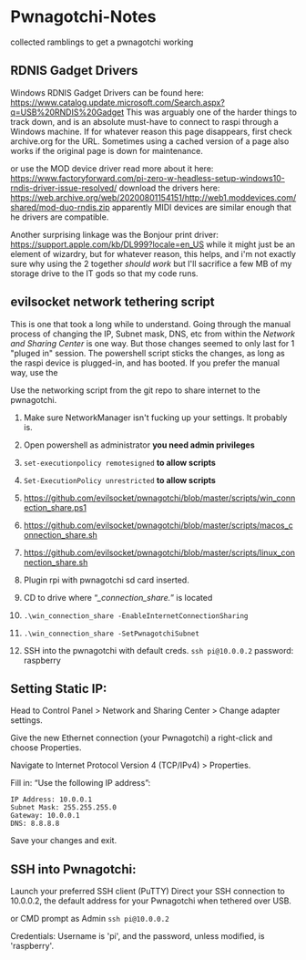 # Pwnagotchi-Notes
collected ramblings to get a pwnagotchi working
## RDNIS Gadget Drivers

Windows RDNIS Gadget Drivers can be found here: https://www.catalog.update.microsoft.com/Search.aspx?q=USB%20RNDIS%20Gadget This was arguably one of the harder things to track down, and is an absolute must-have to connect to raspi through a Windows machine. If for whatever reason this page disappears, first check archive.org for the URL.  Sometimes using a cached version of a page also works if the original page is down for maintenance.

or use the MOD device driver read more about it here: https://www.factoryforward.com/pi-zero-w-headless-setup-windows10-rndis-driver-issue-resolved/  download the drivers here: 
https://web.archive.org/web/20200801154151/http://web1.moddevices.com/shared/mod-duo-rndis.zip apparently MIDI devices are similar enough that he drivers are compatible.

Another surprising linkage was the Bonjour print driver: https://support.apple.com/kb/DL999?locale=en_US while it might just be an element of wizardry, but for whatever reason, this helps,  and i'm not exactly sure why using the 2 together *should work* but I'll sacrifice a few MB of my storage drive to the IT gods so that my code runs.

## evilsocket network tethering script
This is one that took a long while to understand.  Going through the manual process of changing the IP, Subnet mask, DNS, etc from within the *Network and Sharing Center* is one way. But those changes seemed to only last for 1 "pluged in" session.  The powershell script sticks the changes, as long as the raspi device is plugged-in, and has booted.  If you prefer the manual way,  use the 

Use the networking script from the git repo to share internet to the pwnagotchi.

1.	Make sure NetworkManager isn't fucking up your settings. It probably is.

2.	Open powershell as administrator  **you need admin privileges**

3.	`set-executionpolicy remotesigned` **to allow scripts**

4.	`Set-ExecutionPolicy unrestricted` **to allow scripts**

5.	https://github.com/evilsocket/pwnagotchi/blob/master/scripts/win_connection_share.ps1

6.	https://github.com/evilsocket/pwnagotchi/blob/master/scripts/macos_connection_share.sh

7.	https://github.com/evilsocket/pwnagotchi/blob/master/scripts/linux_connection_share.sh

8.	Plugin rpi with pwnagotchi sd card inserted.

9.	CD to drive where “*_connection_share.*” is located

10.	`.\win_connection_share -EnableInternetConnectionSharing`

11.	`.\win_connection_share -SetPwnagotchiSubnet`

12.	SSH into the pwnagotchi with default creds. `ssh pi@10.0.0.2` password: raspberry

## Setting Static IP:
  Head to Control Panel > Network and Sharing Center > Change adapter settings.
  
  Give the new Ethernet connection (your Pwnagotchi) a right-click and choose Properties.
  
  Navigate to Internet Protocol Version 4 (TCP/IPv4) > Properties.
  
  Fill in: “Use the following IP address”:
  
    IP Address: 10.0.0.1
    Subnet Mask: 255.255.255.0
    Gateway: 10.0.0.1
    DNS: 8.8.8.8

  Save your changes and exit.

## SSH into Pwnagotchi:
Launch your preferred SSH client (PuTTY) 
Direct your SSH connection to 10.0.0.2, the default address for your Pwnagotchi when tethered over USB.

or CMD prompt as Admin   `ssh pi@10.0.0.2`

Credentials: Username is 'pi', and the password, unless modified, is 'raspberry'.



